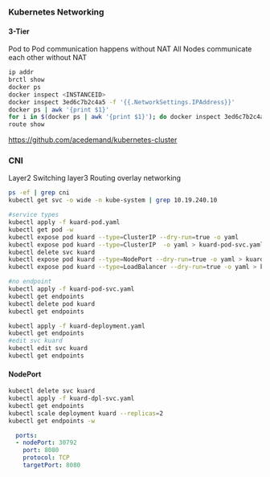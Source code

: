 ### Kubernetes Networking

#### 3-Tier

Pod to Pod communication happens without NAT
All Nodes communicate each other without NAT
```bash
ip addr
brctl show
docker ps
docker inspect <INSTANCEID>
docker inspect 3ed6c7b2c4a5 -f '{{.NetworkSettings.IPAddress}}'
docker ps | awk '{print $1}'
for i in $(docker ps | awk '{print $1}'); do docker inspect 3ed6c7b2c4a5 -f '{{.NetworkSettings.IPAddress}}' $1; done;
route show
```
https://github.com/acedemand/kubernetes-cluster


### CNI
Layer2 Switching
layer3 Routing
overlay networking

```bash
ps -ef | grep cni
kubectl get svc -o wide -n kube-system | grep 10.19.240.10
```


```bash
#service types
kubectl apply -f kuard-pod.yaml
kubectl get pod -w
kubectl expose pod kuard --type=ClusterIP --dry-run=true -o yaml
kubectl expose pod kuard --type=ClusterIP  -o yaml > kuard-pod-svc.yaml
kubectl delete svc kuard
kubectl expose pod kuard --type=NodePort --dry-run=true -o yaml > kuard-pod-svc-np.yaml
kubectl expose pod kuard --type=LoadBalancer --dry-run=true -o yaml > kuard-pod-svc-lb.yaml

#no endpoint
kubectl apply -f kuard-pod-svc.yaml 
kubectl get endpoints
kubectl delete pod kuard
kubectl get endpoints

kubectl apply -f kuard-deployment.yaml
kubectl get endpoints 
#edit svc kuard
kubectl edit svc kuard
kubectl get endpoints

```

#### NodePort
```bash
kubectl delete svc kuard
kubectl apply -f kuard-dpl-svc.yaml
kubectl get endpoints
kubectl scale deployment kuard --replicas=2
kubectl get endpoints -w

```
```yaml
  ports:
  - nodePort: 30792
    port: 8080
    protocol: TCP
    targetPort: 8080
```
